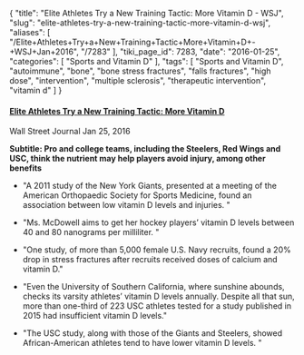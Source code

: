 {
    "title": "Elite Athletes Try a New Training Tactic: More Vitamin D - WSJ",
    "slug": "elite-athletes-try-a-new-training-tactic-more-vitamin-d-wsj",
    "aliases": [
        "/Elite+Athletes+Try+a+New+Training+Tactic+More+Vitamin+D+-+WSJ+Jan+2016",
        "/7283"
    ],
    "tiki_page_id": 7283,
    "date": "2016-01-25",
    "categories": [
        "Sports and Vitamin D"
    ],
    "tags": [
        "Sports and Vitamin D",
        "autoimmune",
        "bone",
        "bone stress fractures",
        "falls fractures",
        "high dose",
        "intervention",
        "multiple sclerosis",
        "therapeutic intervention",
        "vitamin d"
    ]
}


#### [Elite Athletes Try a New Training Tactic: More Vitamin D](http://www.wsj.com/articles/elite-athletes-try-a-new-training-tactic-more-vitamin-d-1453745154)   
Wall Street Journal Jan 25, 2016

 **Subtitle: Pro and college teams, including the Steelers, Red Wings and USC, think the nutrient may help players avoid injury, among other benefits** 

* "A 2011 study of the New York Giants, presented at a meeting of the American Orthopaedic Society for Sports Medicine, found an association between low vitamin D levels and injuries. "

* "Ms. McDowell aims to get her hockey players’ vitamin D levels between 40 and 80 nanograms per milliliter. "

* "One study, of more than 5,000 female U.S. Navy recruits, found a 20% drop in stress fractures after recruits received doses of calcium and vitamin D."

* "Even the University of Southern California, where sunshine abounds, checks its varsity athletes’ vitamin D levels annually. Despite all that sun, more than one-third of 223 USC athletes tested for a study published in 2015 had insufficient vitamin D levels."

* "The USC study, along with those of the Giants and Steelers, showed African-American athletes tend to have lower vitamin D levels. "